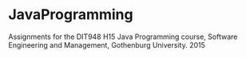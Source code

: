 # JavaProgramming

Assignments for the DIT948 H15 Java Programming course, Software Engineering and Management, Gothenburg University.
2015
